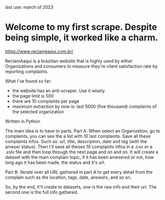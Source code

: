 last use: march of 2023

# Welcome to my first scrape. Despite being simple, it worked like a charm. 

https://www.reclameaqui.com.br/ 

ReclamAaqui is a brazilian website that is highly used by either Organizations and consumers to measure they're client satisfaction rate by reporting complaints. 

What I've found so far: 
- the website has an anti-scraper. Use it wisely
- the page limit is 500
- there are 10 complaints per page
- maximum extraction by now is: last 5000 (five thousand) complaints of the selected organization


Written in Python

The main idea is to have to parts.
Part A:
When select an Organization, go to complaints, you can see the a list with 10 last complaints. 
Save all these complaints infos. Such as: url, title, description, date and tag (with the anwser status).
Then I'll save all theses 10 complaints infos in a .csv or a .xslx file and then loop through the next page and on and on. 
It will create a dataset with the main complain topic, if it has been anwsered or not, how long ago it has been made, the status and it's url.

Part B:
Iterate over all URL gathered in part A to get every detail from the complain such as the location, tags, date, answers, and so on.

So, by the end, it'll create to datasets, one is the raw info and their url. The second one is the full info gathered. 




